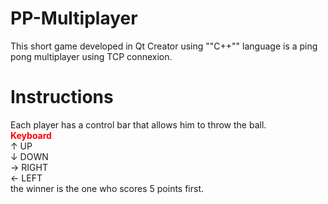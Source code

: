 # PP-Multiplayer
This short game developed in Qt Creator using ""C++"" language is a ping pong multiplayer using TCP connexion.  

# Instructions
Each player has a control bar that allows him to throw the ball.  
<strong style="color:red;"> Keyboard </strong>  
↑ UP  
↓ DOWN  
→ RIGHT  
← LEFT  
the winner is the one who scores 5 points first.  
